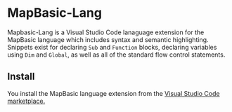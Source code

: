 # MapBasic-Lang

Mapbasic-Lang is a Visual Studio Code lanaguage extension for the MapBasic language which includes syntax and semantic highlighting. Snippets exist for declaring ``Sub`` and ``Function`` blocks, declaring variables using ``Dim`` and ``Global``, as well as all of the standard flow control statements.

## Install
You install the MapBasic language extension from the [Visual Studio Code marketplace.](https://marketplace.visualstudio.com/items?itemName=JeremyCrain.mapbasic-lang)
